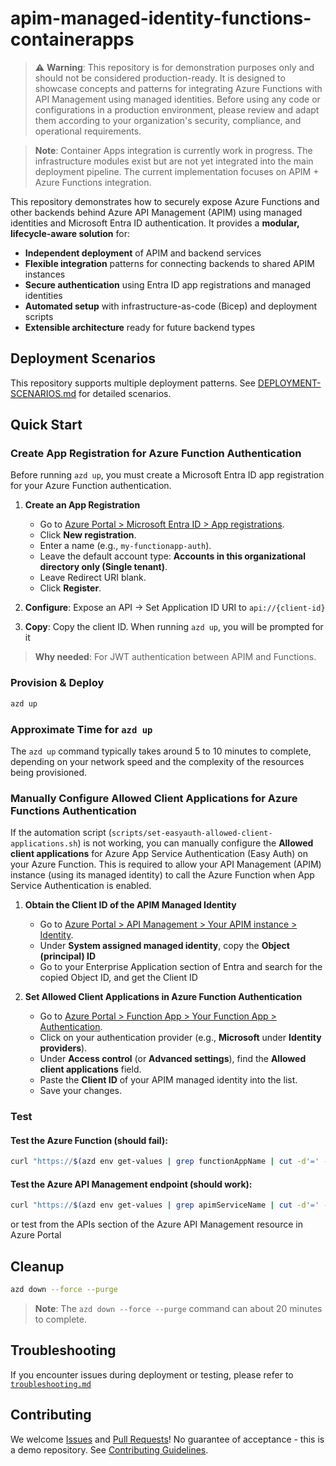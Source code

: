 # apim-managed-identity-functions-containerapps

> ⚠️ **Warning**: This repository is for demonstration purposes only and should not be considered production-ready. It is designed to showcase concepts and patterns for integrating Azure Functions with API Management using managed identities. Before using any code or configurations in a production environment, please review and adapt them according to your organization's security, compliance, and operational requirements.

> **Note**: Container Apps integration is currently work in progress. The infrastructure modules exist but are not yet integrated into the main deployment pipeline. The current implementation focuses on APIM + Azure Functions integration.

This repository demonstrates how to securely expose Azure Functions and other backends behind Azure API Management (APIM) using managed identities and Microsoft Entra ID authentication. It provides a **modular, lifecycle-aware solution** for:

- **Independent deployment** of APIM and backend services
- **Flexible integration** patterns for connecting backends to shared APIM instances
- **Secure authentication** using Entra ID app registrations and managed identities
- **Automated setup** with infrastructure-as-code (Bicep) and deployment scripts
- **Extensible architecture** ready for future backend types

## Deployment Scenarios

This repository supports multiple deployment patterns. See [DEPLOYMENT-SCENARIOS.md](./docs/DEPLOYMENT-SCENARIOS.md) for detailed scenarios.

## Quick Start

### Create App Registration for Azure Function Authentication

Before running `azd up`, you must create a Microsoft Entra ID app registration for your Azure Function authentication.

1. **Create an App Registration**

   - Go to [Azure Portal > Microsoft Entra ID > App registrations](https://portal.azure.com/#view/Microsoft_AAD_RegisteredApps/ApplicationsListBlade).
   - Click **New registration**.
   - Enter a name (e.g., `my-functionapp-auth`).
   - Leave the default account type: **Accounts in this organizational directory only (Single tenant)**.
   - Leave Redirect URI blank.
   - Click **Register**.

2. **Configure**: Expose an API → Set Application ID URI to `api://{client-id}`
3. **Copy**: Copy the client ID. When running `azd up`, you will be prompted for it

> **Why needed**: For JWT authentication between APIM and Functions.

### Provision & Deploy

```sh
azd up
```

### Approximate Time for `azd up`

The `azd up` command typically takes around 5 to 10 minutes to complete, depending on your network speed and the complexity of the resources being provisioned.

### Manually Configure Allowed Client Applications for Azure Functions Authentication

If the automation script (`scripts/set-easyauth-allowed-client-applications.sh`) is not working, you can manually configure the **Allowed client applications** for Azure App Service Authentication (Easy Auth) on your Azure Function. This is required to allow your API Management (APIM) instance (using its managed identity) to call the Azure Function when App Service Authentication is enabled.

1. **Obtain the Client ID of the APIM Managed Identity**

   - Go to [Azure Portal > API Management > Your APIM instance > Identity](https://portal.azure.com/).
   - Under **System assigned managed identity**, copy the **Object (principal) ID**
   - Go to your Enterprise Application section of Entra and search for the copied Object ID, and get the Client ID

2. **Set Allowed Client Applications in Azure Function Authentication**
   - Go to [Azure Portal > Function App > Your Function App > Authentication](https://portal.azure.com/).
   - Click on your authentication provider (e.g., **Microsoft** under **Identity providers**).
   - Under **Access control** (or **Advanced settings**), find the **Allowed client applications** field.
   - Paste the **Client ID** of your APIM managed identity into the list.
   - Save your changes.

### Test

#### Test the Azure Function (should fail):

```sh
curl "https://$(azd env get-values | grep functionAppName | cut -d'=' -f2 | tr -d '"').azurewebsites.net/api/hello"
```

#### Test the Azure API Management endpoint (should work):

```sh
curl "https://$(azd env get-values | grep apimServiceName | cut -d'=' -f2 | tr -d '"').azure-api.net/hello-api/hello"
```

or test from the APIs section of the Azure API Management resource in Azure Portal

## Cleanup

```sh
azd down --force --purge
```

> **Note**: The `azd down --force --purge` command can about 20 minutes to complete.

## Troubleshooting

If you encounter issues during deployment or testing, please refer to [`troubleshooting.md`](./docs/troubleshooting.md)

## Contributing

We welcome [Issues](../../issues) and [Pull Requests](../../pulls)! No guarantee of acceptance - this is a demo repository. See [Contributing Guidelines](CONTRIBUTING.md).
